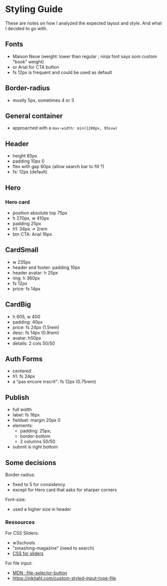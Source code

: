 # Styling Guide

These are notes on how I analyzed the expected layout and style. And what I decided to go with.

## Fonts

- Maison Neue (weight: lower than regular ; ninja font says som custom "book" weight)
- or Arial for CTA button
- fs 12px is frequent and could be used as default

## Border-radius

- mostly 5px, sometimes 4 or 3

## General container

- approached with a `max-width: min(1280px, 95svw)`

## Header

- height 65px
- padding 10px 0
- flex with gap 60px (allow search bar to fill ?)
- fs: 12px (default)

## Hero

### Hero card

- position absolute top 75px
- h 270px, w 410px
- padding 25px
- h1: 34px -> 2rem
- btn CTA: Arial 16px

## CardSmall

- w 235px
- header and footer: padding 10px
- header avatar: h 25px
- img: h 360px
- fs 12px
- price: fs 14px

## CardBig

- h 605, w 400
- padding: 40px
- price: fs 24px (1.5rem)
- desc: fs 14px (0.9rem)
- avatar: h50px
- details: 2 cols 50/50

## Auth Forms

- centered
- h1: fs 24px
- a "pas encore inscrit": fs 12px (0.75rem)

## Publish

- full width
- label: fs 16px
- fieldset: margin 20px 0
- elements:
  - padding: 25px;
  - border-bottom
  - 2 columns 50/50
- submit is right bottom

## Some decisions

Border-radius:

- fixed to 5 for consistency
- except for Hero card that asks for sharper corners

Font-size:

- used a higher size in header

### Ressources

For CSS Sliders:

- w3schools
- "smashing-magazine" (need to search)
- [CSS for sliders](https://uxplanet.org/how-to-create-a-range-slider-using-html-css-6112fe9346e4)

For file input:

- [MDN ::file-selector-button](https://developer.mozilla.org/en-US/docs/Web/CSS/::file-selector-button)
- <https://nikitahl.com/custom-styled-input-type-file>
